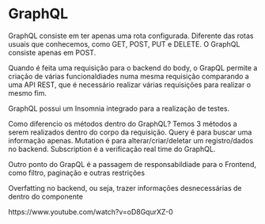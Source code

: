 <h1>GraphQL</h1>
<p>GraphQL consiste em ter apenas uma rota configurada. Diferente das rotas usuais que conhecemos, como GET, POST, PUT e DELETE. O GraphQL consiste apenas em POST.</p>
<p>Quando é feita uma requisição para o backend do body, o GrapQL permite a criação de várias funcionaldiades numa mesma requisição comparando a uma API REST, que é necessário realizar várias requisições para realizar o mesmo fim.</p>
<p>GraphQL possui um Insomnia integrado para a realização de testes.</p>
<p>Como diferencio os métodos dentro do GraphQL? Temos 3 métodos a serem realizados dentro do corpo da requisição. Query é para buscar uma informação apenas. Mutation é para alterar/criar/deletar um registro/dados no backend. Subscription é a verificação real time do GraphQL.</p>
<p>Outro ponto do GrapQL é a passagem de responsabildiade para o Frontend, como filtro, paginação e outras restrições</p>
<p>Overfatting no backend, ou seja, trazer informações desnecessárias de dentro do componente</p>
<p>https://www.youtube.com/watch?v=oD8GqurXZ-0</p>

